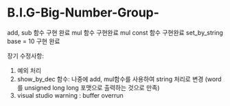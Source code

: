 # B.I.G-Big-Number-Group-

add, sub 함수 구현 완료
mul 함수 구현완료
mul const 함수 구현완료
set_by_string base = 10 구현 완료

장기 수정사항:
1. 예외 처리
2. show_by_dec 함수:  나중에 add, mul함수를 사용하여 string 처리로 변경 (word를 unsigned long long 포맷으로 출력하는 것으로 만족)
3. visual studio warning : buffer overrun